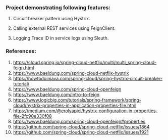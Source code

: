 ### **Project demonstrating following features:**

1. Circuit breaker pattern using Hystrix.

2. Calling external REST services using FeignClient.

3. Logging Trace ID in service logs using Sleuth.

### **References:**


1. https://cloud.spring.io/spring-cloud-netflix/multi/multi_spring-cloud-feign.html
2. https://www.baeldung.com/spring-cloud-netflix-hystrix
3. https://howtodoinjava.com/spring-cloud/spring-hystrix-circuit-breaker-tutorial/
4. https://www.baeldung.com/spring-cloud-openfeign
5. https://www.baeldung.com/intro-to-feign
6. https://www.logicbig.com/tutorials/spring-framework/spring-cloud/hystrix-properties-in-application-properties-file.html
7. https://medium.com/@erolyapici/hystrix-configuration-in-properties-file-2fc90e330f08
8. https://www.baeldung.com/spring-cloud-openfeign#properties
9. https://github.com/spring-cloud/spring-cloud-netflix/issues/1864
10. https://github.com/spring-cloud/spring-cloud-netflix/issues/1921